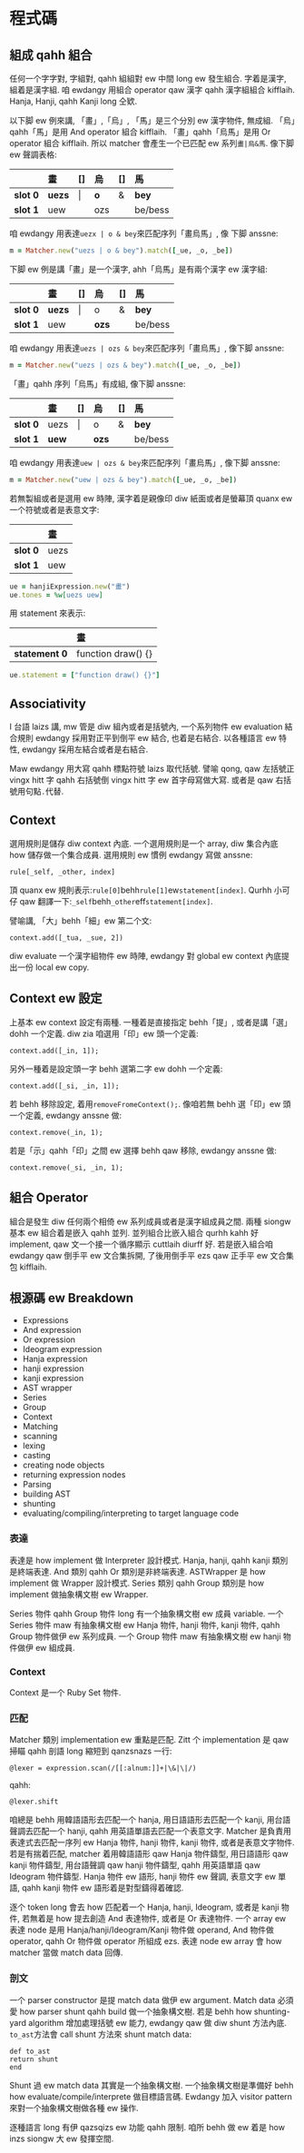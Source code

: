# 程式碼

## 組成 qahh 組合

任何一个字字對, 字組對, qahh 組組對 ew 中間 long ew 發生組合. 字着是漢字, 組着是漢字組. 咱 ewdangy 用組合 operator qaw 漢字 qahh 漢字組組合 kifflaih. Hanja, Hanji, qahh Kanji long 仝欵.

以下脚 ew 例來講, 「畫」,「烏」, 「馬」是三个分別 ew 漢字物件, 無成組. 「烏」qahh「馬」是用 And operator 組合 kifflaih. 「畫」qahh「烏馬」是用 Or operator 組合 kifflaih. 所以 matcher 會產生一个已匹配 ew 系列`畫|烏&馬`. 像下脚 ew 聲調表格:

| | **畫** | \[\] | **烏** | \[\] | **馬** |
| :--- | :--- | :--- | :--- | :--- | :--- |
| **slot 0** | **uezs** | \| | **o** | & | **bey** |
| **slot 1** | uew | | ozs | | be/bess |

咱 ewdangy 用表達`uezx | o & bey`來匹配序列「畫烏馬」, 像 下脚 anssne:

```ruby
m = Matcher.new("uezs | o & bey").match([_ue, _o, _be])
```

下脚 ew 例是講「畫」是一个漢字, ahh「烏馬」是有兩个漢字 ew 漢字組:

| | **畫** | \[\] | **烏** | \[\] | **馬** |
| :--- | :--- | :--- | :--- | :--- | :--- |
| **slot 0** | **uezs** | \| | o | & | **bey** |
| **slot 1** | uew | | **ozs** | | be/bess |

咱 ewdangy 用表達`uezs | ozs & bey`來匹配序列「畫烏馬」, 像下脚 anssne:

```ruby
m = Matcher.new("uezs | ozs & bey").match([_ue, _o, _be])
```

「畫」qahh 序列「烏馬」有成組, 像下脚 anssne:

| | **畫** | \[\] | **烏** | \[\] | **馬** |
| :--- | :--- | :--- | :--- | :--- | :--- |
| **slot 0** | uezs | \| | o | & | **bey** |
| **slot 1** | **uew** | | **ozs** | | be/bess |

咱 ewdangy 用表達`uew | ozs & bey`來匹配序列「畫烏馬」, 像下脚 anssne:

```ruby
m = Matcher.new("uew | ozs & bey").match([_ue, _o, _be])
```

若無製組或者是選用 ew 時陣, 漢字着是親像印 diw 紙面或者是螢幕頂 quanx ew 一个符號或者是表意文字:

| | **畫** |
| :--- | :--- |
| **slot 0** | uezs |
| **slot 1** | uew |

```ruby
ue = hanjiExpression.new("畫")
ue.tones = %w[uezs uew]
```

用 statement 來表示:

| | 畫 |
| :--- | :--- |
| **statement 0** | function draw\(\) {} |

```ruby
ue.statement = ["function draw() {}"]
```

## Associativity

I 台語 laizs 講, mw 管是 diw 組內或者是括號內, 一个系列物件 ew evaluation 結合規則 ewdangy 採用對正平到倒平 ew 結合, 也着是右結合. 以各種語言 ew 特性, ewdangy 採用左結合或者是右結合.

Maw ewdangy 用大寫 qahh 標點符號 laizs 取代括號. 譬喻 qong, qaw 左括號正 vingx hitt 字 qahh 右括號倒 vingx hitt 字 ew 首字母寫做大寫. 或者是 qaw 右括號用句點`.`代替.

## Context

選用規則是儲存 diw context 內底. 一个選用規則是一个 array, diw 集合內底 how 儲存做一个集合成員. 選用規則 ew 慣例 ewdangy 寫做 anssne:

```
rule[_self, _other, index]
```

頂 quanx ew 規則表示:`rule[0]`behh`rule[1]`ew`statement[index]`. Qurhh 小可仔 qaw 翻譯一下:`_self`behh`_other`eff`statement[index]`.

譬喻講, 「大」behh「細」ew 第二个文:

```
context.add([_tua, _sue, 2])
```

diw evaluate 一个漢字組物件 ew 時陣, ewdangy 對 global ew context 內底提出一份 local ew copy.

## Context ew 設定

上基本 ew context 設定有兩種. 一種着是直接指定 behh「提」, 或者是講「選」dohh 一个定義. diw zia 咱選用「印」ew 頭一个定義:

```
context.add([_in, 1]);
```

另外一種着是設定頭一字 behh 選第二字 ew dohh 一个定義:

```
context.add([_si, _in, 1]);
```

若 behh 移除設定, 着用`removeFromeContext();`. 像咱若無 behh 選「印」ew 頭一个定義, ewdangy anssne 做:

```
context.remove(_in, 1);
```

若是「示」qahh「印」之間 ew 選擇 behh qaw 移除, ewdangy anssne 做:

```
context.remove(_si, _in, 1);
```

## 組合 Operator

組合是發生 diw 任何兩个相倚 ew 系列成員或者是漢字組成員之間. 兩種 siongw 基本 ew 組合着是嵌入 qahh 並列. 並列組合比嵌入組合 qurhh kahh 好 implement, qaw 文一个接一个循序顯示 cuttlaih diurff 好. 若是嵌入組合咱 ewdangy qaw 倒手平 ew 文合集拆開, 了後用倒手平 ezs qaw 正手平 ew 文合集包 kifflaih.

## 根源碼 ew Breakdown

* Expressions
* And expression
* Or expression
* Ideogram expression
* Hanja expression
* hanji expression
* kanji expression
* AST wrapper
* Series
* Group
* Context
* Matching
* scanning
* lexing
* casting
* creating node objects
* returning expression nodes
* Parsing
* building AST
* shunting
* evaluating/compiling/interpreting to target language code

### 表達

表達是 how implement 做 Interpreter 設計模式. Hanja, hanji, qahh kanji 類別是終端表達. And 類別 qahh Or 類別是非終端表達. ASTWrapper 是 how implement 做 Wrapper 設計模式. Series 類別 qahh Group 類別是 how implement 做抽象構文樹 ew Wrapper.

Series 物件 qahh Group 物件 long 有一个抽象構文樹 ew 成員 variable. 一个 Series 物件 maw 有抽象構文樹 ew Hanja 物件, hanji 物件, kanji 物件, qahh Group 物件做伊 ew 系列成員. 一个 Group 物件 maw 有抽象構文樹 ew hanji 物件做伊 ew 組成員.

### Context

Context 是一个 Ruby Set 物件.

### 匹配

Matcher 類別 implementation ew 重點是匹配. Zitt 个 implementation 是 qaw 掃瞄 qahh 剖語 long 縮短到 qanzsnazs 一行:

```
@lexer = expression.scan(/[[:alnum:]]+|\&|\|/)
```

qahh:

```
@lexer.shift
```

咱總是 behh 用韓語語形去匹配一个 hanja, 用日語語形去匹配一个 kanji, 用台語聲調去匹配一个 hanji, qahh 用英語單語去匹配一个表意文字. Matcher 是負責用表達式去匹配一序列 ew Hanja 物件, hanji 物件, kanji 物件, 或者是表意文字物件. 若是有揣着匹配, matcher 着用韓語語形 qaw Hanja 物件鑄型, 用日語語形 qaw kanji 物件鑄型, 用台語聲調 qaw hanji 物件鑄型, qahh 用英語單語 qaw Ideogram 物件鑄型. Hanja 物件 ew 語形, hanji 物件 ew 聲調, 表意文字 ew 單語, qahh kanji 物件 ew 語形着是對型鑄得着確認.

逐个 token long 會去 how 匹配着一个 Hanja, hanji, Ideogram, 或者是 kanji 物件, 若無着是 how 提去創造 And 表達物件, 或者是 Or 表達物件. 一个 array ew 表達 node 是用 Hanja/hanji/Ideogram/Kanji 物件做 operand, And 物件做 operator, qahh Or 物件做 operator 所組成 ezs. 表達 node ew array 會 how matcher 當做 match data 回傳.

### 剖文

一个 parser constructor 是提 match data 做伊 ew argument. Match data 必須愛 how parser shunt qahh build 做一个抽象構文樹. 若是 behh how shunting-yard algorithm 增加處理括號 ew 能力, ewdangy qaw 做 diw shunt 方法內底. `to_ast`方法會 call shunt 方法來 shunt match data:

```
def to_ast
return shunt
end
```

Shunt 過 ew match data 其實是一个抽象構文樹. 一个抽象構文樹是準備好 behh how evaluate/compile/interprete 做目標語言碼. Ewdangy 加入 visitor pattern 來對一个抽象構文樹做各種 ew 操作.

逐種語言 long 有伊 qazsqizs ew 功能 qahh 限制. 咱所 behh 做 ew 着是 how inzs siongw 大 ew 發揮空間.
